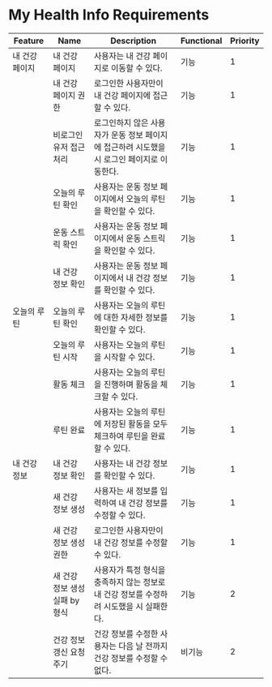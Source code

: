 # My Health Info Requirements

| Feature           | Name                          | Description                                                                         | Functional | Priority |
|-------------------|-------------------------------|-------------------------------------------------------------------------------------|------------|----------|
| 내 건강 페이지     |  내 건강 페이지                  | 사용자는 내 건강 페이지로 이동할 수 있다.                                             | 기능       | 1       |
|                  |  내 건강 페이지     권한          | 로그인한 사용자만이 내 건강 페이지에 접근할 수 있다.                                      | 기능       | 1       |
|                 | 비로그인 유저 접근 처리        | 로그인하지 않은 사용자가 운동 정보 페이지에 접근하려 시도했을 시 로그인 페이지로 이동한다. | 기능       | 1       |
|                   | 오늘의 루틴 확인                | 사용자는 운동 정보 페이지에서 오늘의 루틴을 확인할 수 있다.                             | 기능       | 1       |
|                  | 운동 스트릭 확인                | 사용자는 운동 정보 페이지에서 운동 스트릭을 확인할 수 있다.                             | 기능       | 1       |
|                  | 내 건강 정보 확인               | 사용자는 운동 정보 페이지에서 내 건강 정보를 확인할 수 있다.                           | 기능       | 1       |
| 오늘의 루틴      | 오늘의 루틴 확인                | 사용자는 오늘의 루틴에 대한 자세한 정보를 확인할 수 있다.                             | 기능       | 1       |
|                  | 오늘의 루틴 시작                | 사용자는 오늘의 루틴을 시작할 수 있다.                                               | 기능       | 1       |
|                  | 활동 체크                     | 사용자는 오늘의 루틴을 진행하며 활동을 체크할 수 있다.                               | 기능       | 1       |
|                  | 루틴 완료                     | 사용자는 오늘의 루틴에 저장된 활동을 모두 체크하여 루틴을 완료할 수 있다.            | 기능       | 1       |
| 내 건강 정보     | 내 건강 정보 확인               | 사용자는 내 건강 정보를 확인할 수 있다.                                               | 기능       | 1       |
|                  | 새 건강 정보 생성               | 사용자는 새 정보를 입력하여 내 건강 정보를 수정할 수 있다.                   | 기능       | 1       |
|                  | 새 건강 정보 생성 권한          | 로그인한 사용자만이 내 건강 정보를 수정할 수 있다.                                      | 기능       | 1       |
|                  | 새 건강 정보 생성 실패 by 형식   | 사용자가 특정 형식을 충족하지 않는 정보로 내 건강 정보를 수정하려 시도했을 시 실패한다. | 기능       | 2       |
|                  | 건강 정보 갱신 요청 주기       | 건강 정보를 수정한 사용자는 다음 날 전까지 건강 정보를 수정할 수 없다. | 비기능      | 2       |
